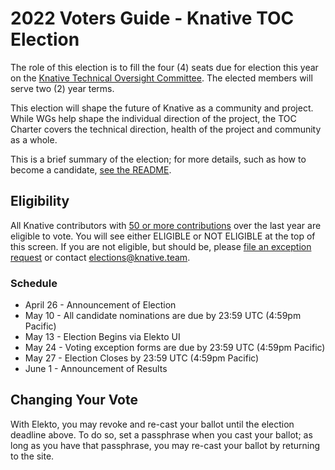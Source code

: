 # 2022 Voters Guide - Knative TOC Election

The role of this election is to fill the four (4) seats due for election this year on the [Knative Technical Oversight Committee](https://github.com/knative/community/blob/master/TECH-OVERSIGHT-COMMITTEE.md). The elected members will serve two (2) year terms.

This election will shape the future of Knative as a community and project.
While WGs help shape the individual direction of the project, the
TOC Charter covers the technical direction, health of the project
and community as a whole.

This is a brief summary of the election; for more details, such as how to become a candidate, [see the README](https://github.com/knative/community/blob/main/elections/2022-TOC/README.md).

## Eligibility

All Knative contributors with [50 or more contributions](https://knative.devstats.cncf.io/d/9/developer-activity-counts-by-repository-group-table?orgId=1&var-period_name=Last%20year) over the last year are eligible to vote.  You will see either ELIGIBLE or NOT ELIGIBLE at the top of this screen.  If you are not eligible, but should be, please [file an exception request](https://elections.knative.dev/app/elections/2022-TOC/exception) or contact elections@knative.team.

### Schedule

* April 26 - Announcement of Election 
* May 10 - All candidate nominations are due by 23:59 UTC (4:59pm Pacific)
* May 13 - Election Begins via Elekto UI
* May 24 - Voting exception forms are due by 23:59 UTC (4:59pm Pacific)
* May 27 - Election Closes by 23:59 UTC (4:59pm Pacific)
* June 1 - Announcement of Results

## Changing Your Vote

With Elekto, you may revoke and re-cast your ballot until the election deadline above.  To do so, set a passphrase when you cast your ballot; as long as you have that passphrase, you may re-cast your ballot by returning to the site.
